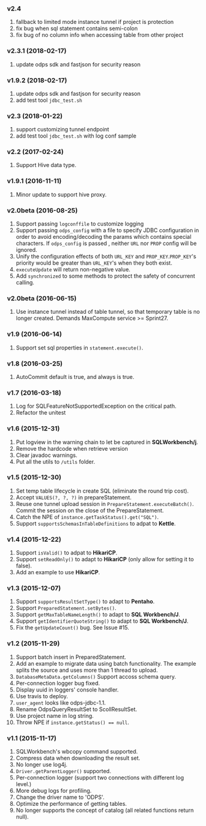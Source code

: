 ### v2.4

1. fallback to limited mode instance tunnel if project is protection
1. fix bug when sql statement contains semi-colon
1. fix bug of no column info when accessing table from other project

### v2.3.1 (2018-02-17)

1. update odps sdk and fastjson for security reason

### v1.9.2 (2018-02-17)

1. update odps sdk and fastjson for security reason
1. add test tool `jdbc_test.sh`

### v2.3 (2018-01-22)

1. support customizing tunnel endpoint
1. add test tool `jdbc_test.sh` with log conf sample

### v2.2 (2017-02-24)

1. Support Hive data type.

### v1.9.1 (2016-11-11)

1. Minor update to support hive proxy.

### v2.0beta (2016-08-25)

1. Support passing `logconffile` to customize logging
2. Support passing `odps_config` with a file to specify JDBC configuration in order to avoid encoding/decoding the params which contains special characters. If `odps_config` is passed , neither `URL` nor `PROP` config will be ignored.
3. Unify the configuration effects of both `URL_KEY` and `PROP_KEY`.`PROP_KEY`'s priority would be greater than `URL_KEY`'s when they both exist.
4. `executeUpdate` will return non-negative value.
5. Add `synchronized` to some methods to protect the safety of concurrent calling.

### v2.0beta (2016-06-15)

1. Use instance tunnel instead of table tunnel, so that temporary table is no longer created. Demands MaxCompute service >= Sprint27.

### v1.9 (2016-06-14)

1. Support set sql properties in `statement.execute()`.

### v1.8 (2016-03-25)

1. AutoCommit default is true, and always is true.

### v1.7 (2016-03-18)

1. Log for SQLFeatureNotSupportedException on the critical path.
1. Refactor the unitest

### v1.6 (2015-12-31)

1. Put logview in the warning chain to let be captured in **SQLWorkbench/j**.
1. Remove the hardcode when retrieve version
1. Clear javadoc warnings.
1. Put all the utils to `/utils` folder.

### v1.5 (2015-12-30)

1. Set temp table lifecycle in create SQL (eliminate the round trip cost).
1. Accept `VALUES(?, ?, ?)` in prepareStatement.
1. Reuse one tunnel upload session in `PrepareStatement.executeBatch()`. Commit the session on the close of the PrepareStatement.
1. Catch the NPE of `instance.getTaskStatus().get("SQL")`.
1. Support `supportsSchemasInTableDefinitions` to adpat to **Kettle**.

### v1.4 (2015-12-22)

1. Support `isValid()` to adpat to **HikariCP**.
1. Support `setReadOnly()` to adapt to **HikariCP** (only allow for setting it to false).
1. Add an example to use **HikariCP**.

### v1.3 (2015-12-07)

1. Support `supportsResultSetType()` to adapt to **Pentaho**.
1. Support `PreparedStatement.setBytes()`.
1. Support `getMaxTableNameLength()` to adapt to **SQL Workbench/J**.
1. Support `getIdentifierQuoteString()` to adapt to **SQL Workbench/J**.
1. Fix the `getUpdateCount()` bug. See Issue \#15.

### v1.2 (2015-11-29)

1. Support batch insert in PreparedStatement.
1. Add an example to migrate data using batch functionality. The example splits the source and uses more than 1 thread to upload.
1. `DatabaseMetaData.getColumns()` Support accoss schema query.
1. Per-connection logger bug fixed.
1. Display uuid in loggers' console handler.
1. Use travis to deploy.
1. `user_agent` looks like odps-jdbc-1.1.
1. Rename OdpsQueryResultSet to ScollResultSet.
1. Use project name in log string.
1. Throw NPE if `instance.getStatus() == null`.


### v1.1 (2015-11-17)

1. SQLWorkbench's wbcopy command supported.
1. Compress data when downloading the result set.
1. No longer use log4j.
1. `Driver.getParentLogger()` supported.
1. Per-connection logger (support two connections with different log level.)
1. More debug logs for profiling.
1. Change the driver name to 'ODPS'.
1. Optimize the performance of getting tables.
1. No longer supports the concept of catalog (all related functions return null).
